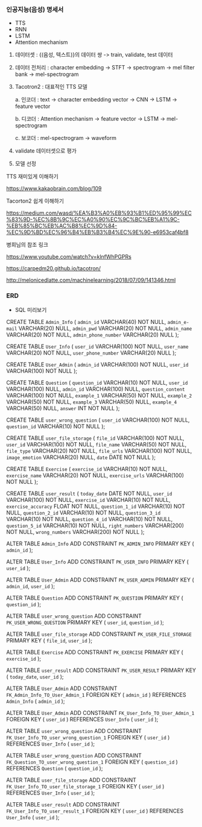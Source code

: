 ### 인공지능(음성) 명세서

- TTS
- RNN
- LSTM
- Attention mechanism

1. 데이터셋 : {(음성, 텍스트)}의 데이터 쌍 -> train, validate, test 데이터
2. 데이터 전처리 : character embedding -> STFT -> spectrogram -> mel filter bank -> mel-spectrogram

3. Tacotron2 : 대표적인 TTS 모델

   a. 인코더 : text -> character embedding vector -> CNN -> LSTM -> feature vector

   b. 디코더 : Attention mechanism -> feature vector -> LSTM -> mel-spectrogram

   c. 보코더 : mel-spectrogram -> waveform

4. validate 데이터셋으로 평가

5. 모델 선정



TTS 재미있게 이해하기

https://www.kakaobrain.com/blog/109

Tacorton2 쉽게 이해하기

https://medium.com/wasd/%EA%B3%A0%EB%93%B1%ED%95%99%EC%83%9D-%EC%8B%9C%EC%A0%90%EC%9C%BC%EB%A1%9C-%EB%85%BC%EB%AC%B8%EC%9D%84-%EC%9D%BD%EC%96%B4%EB%B3%B4%EC%9E%90-e6953caf4bf8

병희님의 참조 링크

https://www.youtube.com/watch?v=klnfWhPGPRs

https://carpedm20.github.io/tacotron/

http://melonicedlatte.com/machinelearning/2018/07/09/141346.html



### ERD

- SQL 미리보기

CREATE TABLE `Admin_Info` (
	`admin_id`	VARCHAR(40)	NOT NULL,
	`admin_e-mail`	VARCHAR(20)	NULL,
	`admin_pwd`	VARCHAR(20)	NOT NULL,
	`admin_name`	VARCHAR(20)	NOT NULL,
	`admin_phone_number`	VARCHAR(20)	NULL
);

CREATE TABLE `User_Info` (
	`user_id`	VARCHAR(100)	NOT NULL,
	`user_name`	VARCHAR(20)	NOT NULL,
	`user_phone_number`	VARCHAR(20)	NULL
);

CREATE TABLE `User_Admin` (
	`admin_id`	VARCHAR(100)	NOT NULL,
	`user_id`	VARCHAR(100)	NOT NULL
);

CREATE TABLE `Question` (
	`question_id`	VARCHAR(10)	NOT NULL,
	`user_id`	VARCHAR(100)	NULL,
	`admin_id`	VARCHAR(100)	NULL,
	`question_content`	VARCHAR(100)	NOT NULL,
	`example_1`	VARCHAR(50)	NOT NULL,
	`example_2`	VARCHAR(50)	NOT NULL,
	`example_3`	VARCHAR(50)	NULL,
	`example_4`	VARCHAR(50)	NULL,
	`answer`	INT	NOT NULL
);

CREATE TABLE `user_wrong_question` (
	`user_id`	VARCHAR(100)	NOT NULL,
	`question_id`	VARCHAR(10)	NOT NULL
);

CREATE TABLE `user_file_storage` (
	`file_id`	VARCHAR(100)	NOT NULL,
	`user_id`	VARCHAR(100)	NOT NULL,
	`file_name`	VARCHAR(50)	NOT NULL,
	`file_type`	VARCHAR(20)	NOT NULL,
	`file_urls`	VARCHAR(100)	NOT NULL,
	`image_emotion`	VARCHAR(20)	NULL,
	`date`	DATE	NOT NULL
);

CREATE TABLE `Exercise` (
	`exercise_id`	VARCHAR(10)	NOT NULL,
	`exercise_name`	VARCHAR(20)	NOT NULL,
	`exercise_urls`	VARCHAR(100)	NOT NULL
);

CREATE TABLE `user_result` (
	`today_date`	DATE	NOT NULL,
	`user_id`	VARCHAR(100)	NOT NULL,
	`exercise_id`	VARCHAR(10)	NOT NULL,
	`exercise_accuracy`	FLOAT	NOT NULL,
	`question_1_id`	VARCHAR(10)	NOT NULL,
	`question_2_id`	VARCHAR(10)	NOT NULL,
	`question_3_id`	VARCHAR(10)	NOT NULL,
	`question_4_id`	VARCHAR(10)	NOT NULL,
	`question_5_id`	VARCHAR(10)	NOT NULL,
	`right_numbers`	VARCHAR(200)	NOT NULL,
	`wrong_numbers`	VARCHAR(200)	NOT NULL
);

ALTER TABLE `Admin_Info` ADD CONSTRAINT `PK_ADMIN_INFO` PRIMARY KEY (
	`admin_id`
);

ALTER TABLE `User_Info` ADD CONSTRAINT `PK_USER_INFO` PRIMARY KEY (
	`user_id`
);

ALTER TABLE `User_Admin` ADD CONSTRAINT `PK_USER_ADMIN` PRIMARY KEY (
	`admin_id`,
	`user_id`
);

ALTER TABLE `Question` ADD CONSTRAINT `PK_QUESTION` PRIMARY KEY (
	`question_id`
);

ALTER TABLE `user_wrong_question` ADD CONSTRAINT `PK_USER_WRONG_QUESTION` PRIMARY KEY (
	`user_id`,
	`question_id`
);

ALTER TABLE `user_file_storage` ADD CONSTRAINT `PK_USER_FILE_STORAGE` PRIMARY KEY (
	`file_id`,
	`user_id`
);

ALTER TABLE `Exercise` ADD CONSTRAINT `PK_EXERCISE` PRIMARY KEY (
	`exercise_id`
);

ALTER TABLE `user_result` ADD CONSTRAINT `PK_USER_RESULT` PRIMARY KEY (
	`today_date`,
	`user_id`
);

ALTER TABLE `User_Admin` ADD CONSTRAINT `FK_Admin_Info_TO_User_Admin_1` FOREIGN KEY (
	`admin_id`
)
REFERENCES `Admin_Info` (
	`admin_id`
);

ALTER TABLE `User_Admin` ADD CONSTRAINT `FK_User_Info_TO_User_Admin_1` FOREIGN KEY (
	`user_id`
)
REFERENCES `User_Info` (
	`user_id`
);

ALTER TABLE `user_wrong_question` ADD CONSTRAINT `FK_User_Info_TO_user_wrong_question_1` FOREIGN KEY (
	`user_id`
)
REFERENCES `User_Info` (
	`user_id`
);

ALTER TABLE `user_wrong_question` ADD CONSTRAINT `FK_Question_TO_user_wrong_question_1` FOREIGN KEY (
	`question_id`
)
REFERENCES `Question` (
	`question_id`
);

ALTER TABLE `user_file_storage` ADD CONSTRAINT `FK_User_Info_TO_user_file_storage_1` FOREIGN KEY (
	`user_id`
)
REFERENCES `User_Info` (
	`user_id`
);

ALTER TABLE `user_result` ADD CONSTRAINT `FK_User_Info_TO_user_result_1` FOREIGN KEY (
	`user_id`
)
REFERENCES `User_Info` (
	`user_id`
);